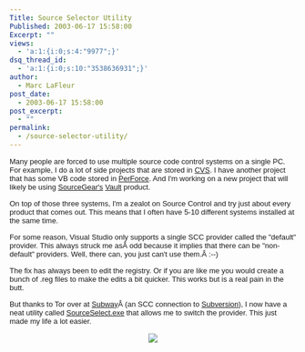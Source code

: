```yaml
---
Title: Source Selector Utility
Published: 2003-06-17 15:58:00
Excerpt: ""
views:
  - 'a:1:{i:0;s:4:"9977";}'
dsq_thread_id:
  - 'a:1:{i:0;s:10:"3538636931";}'
author:
  - Marc LaFleur
post_date:
  - 2003-06-17 15:58:00
post_excerpt:
  - ""
permalink:
  - /source-selector-utility/
---
```

<font face="Arial" size="2"><span class="375394215-17062003">Many people are forced 
to use multiple source code control systems on a single PC. For example, I do a 
lot of side projects that are stored in <a href="http://massivescale.blob.core.windows.net/blogmedia/2003/06/www.cvshome.org">CVS</a>. I have another project that has some VB 
code stored in <a href="http://massivescale.blob.core.windows.net/blogmedia/2003/06/www.perforce.com">PerForce</a>. And I'm working 
on a new project that will likely be using <a href="http://massivescale.blob.core.windows.net/blogmedia/2003/06/www.sourcegear.com">SourceGear's</a> <a href="http://massivescale.blob.core.windows.net/blogmedia/2003/06/vault">Vault</a> product. </span></font>

<font face="Arial" size="2"><span class="375394215-17062003">On top of those three 
systems, I'm a zealot on Source Control and try just about every product that 
comes out. This means that I often have 5-10 different systems installed at the 
same time. </span></font>

<font face="Arial" size="2"><span class="375394215-17062003">For some reason, 
Visual Studio only supports a single SCC provider called the "default" provider. 
This always struck me asÂ odd because it implies that there can be 
"non-default" providers. Well, there can, you just can't use them.Â :--) 
</span></font>

<font face="Arial" size="2"><span class="375394215-17062003"></span></font><font face="Arial" size="2"><span class="375394215-17062003">The fix has always been to edit 
the registry. Or if you are like me you would create a bunch of .reg files to 
make the edits a bit quicker. This works but is a real pain in the 
butt.</span></font>

<font face="Arial" size="2"><span class="375394215-17062003">But thanks to Tor over 
at <a href="http://nidaros.homedns.org/subway/">Subway</a>Â (an SCC 
connection to <a href="http://massivescale.blob.core.windows.net/blogmedia/2003/06/subversion.tigris.org">Subversion</a>), I now 
have a neat utility called <a href="http://nidaros.homedns.org/subway/binaries/SourceSelector.exe">SourceSelect.exe</a> 
that allows me to switch the provider. This just made my life a lot 
easier.</span></font>

<p align="center"><font face="Arial" size="2"><span class="375394215-17062003"><img src="cid:375394215@17062003-185B" /></span></font></p>